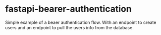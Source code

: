 # fastapi-bearer-authentication

Simple example of a beaer authentication flow. With an endpoint to create users and an endpoint to pull the users info from the database.
